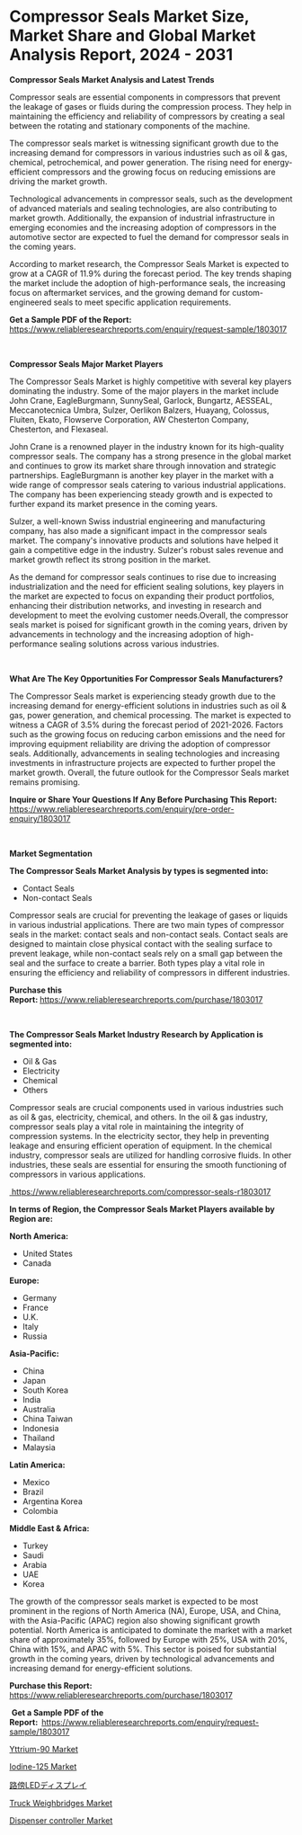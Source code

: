 <p><h1>Compressor Seals Market Size, Market Share and Global Market Analysis Report, 2024 - 2031</h1></p><p><strong>Compressor Seals Market Analysis and Latest Trends</strong></p>
<p><p>Compressor seals are essential components in compressors that prevent the leakage of gases or fluids during the compression process. They help in maintaining the efficiency and reliability of compressors by creating a seal between the rotating and stationary components of the machine.</p><p>The compressor seals market is witnessing significant growth due to the increasing demand for compressors in various industries such as oil & gas, chemical, petrochemical, and power generation. The rising need for energy-efficient compressors and the growing focus on reducing emissions are driving the market growth.</p><p>Technological advancements in compressor seals, such as the development of advanced materials and sealing technologies, are also contributing to market growth. Additionally, the expansion of industrial infrastructure in emerging economies and the increasing adoption of compressors in the automotive sector are expected to fuel the demand for compressor seals in the coming years.</p><p>According to market research, the Compressor Seals Market is expected to grow at a CAGR of 11.9% during the forecast period. The key trends shaping the market include the adoption of high-performance seals, the increasing focus on aftermarket services, and the growing demand for custom-engineered seals to meet specific application requirements.</p></p>
<p><strong>Get a Sample PDF of the Report:&nbsp;</strong> <a href="https://www.reliableresearchreports.com/enquiry/request-sample/1803017">https://www.reliableresearchreports.com/enquiry/request-sample/1803017</a></p>
<p>&nbsp;</p>
<p><strong>Compressor Seals Major Market Players</strong></p>
<p><p>The Compressor Seals Market is highly competitive with several key players dominating the industry. Some of the major players in the market include John Crane, EagleBurgmann, SunnySeal, Garlock, Bungartz, AESSEAL, Meccanotecnica Umbra, Sulzer, Oerlikon Balzers, Huayang, Colossus, Fluiten, Ekato, Flowserve Corporation, AW Chesterton Company, Chesterton, and Flexaseal.</p><p>John Crane is a renowned player in the industry known for its high-quality compressor seals. The company has a strong presence in the global market and continues to grow its market share through innovation and strategic partnerships. EagleBurgmann is another key player in the market with a wide range of compressor seals catering to various industrial applications. The company has been experiencing steady growth and is expected to further expand its market presence in the coming years.</p><p>Sulzer, a well-known Swiss industrial engineering and manufacturing company, has also made a significant impact in the compressor seals market. The company's innovative products and solutions have helped it gain a competitive edge in the industry. Sulzer's robust sales revenue and market growth reflect its strong position in the market.</p><p>As the demand for compressor seals continues to rise due to increasing industrialization and the need for efficient sealing solutions, key players in the market are expected to focus on expanding their product portfolios, enhancing their distribution networks, and investing in research and development to meet the evolving customer needs.Overall, the compressor seals market is poised for significant growth in the coming years, driven by advancements in technology and the increasing adoption of high-performance sealing solutions across various industries.</p></p>
<p>&nbsp;</p>
<p><strong>What Are The Key Opportunities For Compressor Seals Manufacturers?</strong></p>
<p><p>The Compressor Seals market is experiencing steady growth due to the increasing demand for energy-efficient solutions in industries such as oil & gas, power generation, and chemical processing. The market is expected to witness a CAGR of 3.5% during the forecast period of 2021-2026. Factors such as the growing focus on reducing carbon emissions and the need for improving equipment reliability are driving the adoption of compressor seals. Additionally, advancements in sealing technologies and increasing investments in infrastructure projects are expected to further propel the market growth. Overall, the future outlook for the Compressor Seals market remains promising.</p></p>
<p><strong>Inquire or Share Your Questions If Any Before Purchasing This Report:</strong> <a href="https://www.reliableresearchreports.com/enquiry/pre-order-enquiry/1803017">https://www.reliableresearchreports.com/enquiry/pre-order-enquiry/1803017</a></p>
<p>&nbsp;</p>
<p><strong>Market Segmentation</strong></p>
<p><strong>The Compressor Seals Market Analysis by types is segmented into:</strong></p>
<p><ul><li>Contact Seals</li><li>Non-contact Seals</li></ul></p>
<p><p>Compressor seals are crucial for preventing the leakage of gases or liquids in various industrial applications. There are two main types of compressor seals in the market: contact seals and non-contact seals. Contact seals are designed to maintain close physical contact with the sealing surface to prevent leakage, while non-contact seals rely on a small gap between the seal and the surface to create a barrier. Both types play a vital role in ensuring the efficiency and reliability of compressors in different industries.</p></p>
<p><strong>Purchase this Report:&nbsp;</strong><a href="https://www.reliableresearchreports.com/purchase/1803017">https://www.reliableresearchreports.com/purchase/1803017</a></p>
<p>&nbsp;</p>
<p><strong>The Compressor Seals Market Industry Research by Application is segmented into:</strong></p>
<p><ul><li>Oil & Gas</li><li>Electricity</li><li>Chemical</li><li>Others</li></ul></p>
<p><p>Compressor seals are crucial components used in various industries such as oil & gas, electricity, chemical, and others. In the oil & gas industry, compressor seals play a vital role in maintaining the integrity of compression systems. In the electricity sector, they help in preventing leakage and ensuring efficient operation of equipment. In the chemical industry, compressor seals are utilized for handling corrosive fluids. In other industries, these seals are essential for ensuring the smooth functioning of compressors in various applications.</p></p>
<p><a href="https://www.reliableresearchreports.com/compressor-seals-r1803017">&nbsp;https://www.reliableresearchreports.com/compressor-seals-r1803017</a></p>
<p><strong>In terms of Region, the Compressor Seals Market Players available by Region are:</strong></p>
<p>
    <p> <strong> North America: </strong>
        <ul>
            <li>United States</li>
            <li>Canada</li>
        </ul>
        </p> 
    <p> <strong> Europe: </strong>
        <ul>
            <li>Germany</li>
            <li>France</li>
            <li>U.K.</li>
            <li>Italy</li>
            <li>Russia</li>
        </ul>
        </p> 
    <p> <strong> Asia-Pacific: </strong>
        <ul>
            <li>China</li>
            <li>Japan</li>
            <li>South Korea</li>
            <li>India</li>
            <li>Australia</li>
            <li>China Taiwan</li>
            <li>Indonesia</li>
            <li>Thailand</li>
            <li>Malaysia</li>
        </ul>
        </p> 
    <p> <strong> Latin America: </strong>
        <ul>
            <li>Mexico</li>
            <li>Brazil</li>
            <li>Argentina Korea</li>
            <li>Colombia</li>
        </ul>
        </p> 
    <p> <strong> Middle East & Africa: </strong>
        <ul>
            <li>Turkey</li>
            <li>Saudi</li>
            <li>Arabia</li>
            <li>UAE</li>
            <li>Korea</li>
        </ul>
    </p>
    </p>
<p><p>The growth of the compressor seals market is expected to be most prominent in the regions of North America (NA), Europe, USA, and China, with the Asia-Pacific (APAC) region also showing significant growth potential. North America is anticipated to dominate the market with a market share of approximately 35%, followed by Europe with 25%, USA with 20%, China with 15%, and APAC with 5%. This sector is poised for substantial growth in the coming years, driven by technological advancements and increasing demand for energy-efficient solutions.</p></p>
<p><strong>Purchase this Report: </strong><a href="https://www.reliableresearchreports.com/purchase/1803017">https://www.reliableresearchreports.com/purchase/1803017</a></p>
<p>&nbsp;<strong>Get a Sample PDF of the Report:&nbsp;&nbsp;</strong><a href="https://www.reliableresearchreports.com/enquiry/request-sample/1803017">https://www.reliableresearchreports.com/enquiry/request-sample/1803017</a></p>
<p><strong></strong></p>
<p><p><a href="https://www.linkedin.com/pulse/yttrium-90-market-offer-valuable-insights-size-share-trends-xfzef?trackingId=8B%2Fmu0Tb%2FX5NVw0WQzyk1g%3D%3D">Yttrium-90 Market</a></p><p><a href="https://www.linkedin.com/pulse/iodine-125-market-size-trends-growth-outlook-forecasted-5axef?trackingId=G5UH2b5YE6XVvUX1EpYTsw%3D%3D">Iodine-125 Market</a></p><p><a href="https://github.com/ycmtqqhvk3273/Market-Research-Report-List-1/blob/main/726281140999.md">路傍LEDディスプレイ</a></p><p><a href="https://github.com/okotobwrhuteie/Market-Research-Report-List-2/blob/main/truck-weighbridges-market.md">Truck Weighbridges Market</a></p><p><a href="https://github.com/myacatherineblakecaczo9vcsw/Market-Research-Report-List-2/blob/main/dispenser-controller-market.md">Dispenser controller Market</a></p></p>